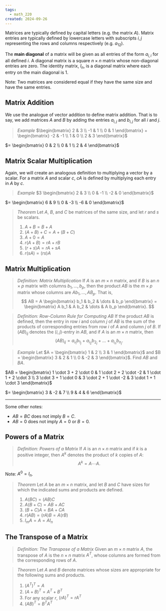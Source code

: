 ```yaml
---
tags:
  - math_220
created: 2024-09-26
---
```


Matrices are typically defined by capital letters (e.g. the matrix $A$).
Matrix entries are typically defined by lowercase letters with subscripts $i, j$ representing the rows and columns respectively (e.g. $a_{12}$).

The **main diagonal** of a matrix will be given as all entries of the form $a_{i, i}$ for all defined $i$. A diagonal matrix is a square $n \times n$ matrix whose non-diagonal entries are zero. The identity matrix, $I_n$, is a diagonal matrix where each entry on the main diagonal is $1$.

Note: Two matrices are considered equal if they have the same size and have the same entries.

## Matrix Addition

We use the analogue of vector addition to define matrix addition. That is to say, we add matrices $A$ and $B$ by adding the entries $a_{i, j}$ and $b_{i, j}$ for all $i$ and $j$.

> *Example*
> $\begin{bmatrix} 2 & 3 \\ -1 & 1 \\ 0 & 1 \end{bmatrix} + \begin{bmatrix} -2 & -1 \\ 1 & 0 \\ 2 & 3 \end{bmatrix}$

$= \begin{bmatrix} 0 & 2 \\ 0 & 1 \\ 2 & 4 \end{bmatrix}$

## Matrix Scalar Multiplication

Again, we will create an analogous definition to multiplying a vector by a scalar. For a matrix $A$ and scalar $c$, $cA$ is defined by multiplying each entry in $A$ by $c$.

> *Example*
> $3 \begin{bmatrix} 2 & 3 \\ 0 & -1 \\ -2 & 0 \end{bmatrix}$

$= \begin{bmatrix} 6 & 9 \\ 0 & -3 \\ -6 & 0 \end{bmatrix}$

> *Theorem*
> Let $A$, $B$, and $C$ be matrices of the same size, and let $r$ and $s$ be scalars.
> 1. $A + B = B + A$
> 2. $(A + B) + C = A + (B + C)$
> 3. $A + 0 = A$
> 4. $r(A + B) = rA + rB$
> 5. $(r + s)A = rA + sA$
> 6. $r(sA) = (rs)A$

## Matrix Multiplication

> *Definition: Matrix Multiplication*
> If $A$ is an $m \times n$ matrix, and if $B$ is an $n \times p$ matrix with columns $b_1, \dots, b_p$, then the product $AB$ is the $m \times p$ matrix whose columns are $Ab_1, \dots, A B_p$. That is,
> $$ AB = A \begin{bmatrix} b_1 & b_2 & \dots & b_p \end{bmatrix} = \begin{bmatrix} A b_1 & A b_2 & \dots & A b_p \end{bmatrix}. $$

> *Definition: Row-Column Rule for Computing AB*
> If the product $AB$ is defined, then the entry in row $i$ and column $j$ of $AB$ is the sum of the products of corresponding entries from row $i$ of $A$ and column $j$ of $B$. If $(AB)_{ij}$ denotes the $(i, j)$-entry in $AB$, and if $A$ is an $m \times n$ matrix, then
> $$ (AB)_{ij} = a_{i_1} b_{1_j} + a_{i_2} b_{2_j} + \dots + a_{i_n} b_{n_j}. $$

> *Example*
> Let $A = \begin{bmatrix} 1 & 2 \\ 3 & 1 \end{bmatrix}$ and $B = \begin{bmatrix} 3 & 2 & 1 \\ 0 & -2 & 3 \end{bmatrix}$. Find $AB$ and $BA$.

$AB = \begin{bmatrix} 1 \cdot 3 + 2 \cdot 0 & 1 \cdot 2 + 2 \cdot -2 & 1 \cdot 1 + 2 \cdot 3 \\ 3 \cdot 3 + 1 \cdot 0 & 3 \cdot 2 + 1 \cdot -2 & 3 \cdot 1 + 1 \cdot 3 \end{bmatrix}$

$= \begin{bmatrix} 3 & -2 & 7 \\ 9 & 4 & 6 \end{bmatrix}$

---

Some other notes:
- $AB = BC$ does not imply $B = C$.
- $AB = 0$ does not imply $A = 0$ or $B = 0$.

## Powers of a Matrix

> *Definition: Powers of a Matrix*
> If $A$ is an $n \times n$ matrix and if $k$ is a positive integer, then $A^k$ denotes the product of $k$ copies of $A$:
> $$ A^k = A \cdots A. $$

Note: $A^0 = I_n$.

> *Theorem*
> Let $A$ be an $m \times n$ matrix, and let $B$ and $C$ have sizes for which the indicated sums and products are defined.
> 1. $A(BC) = (AB)C$
> 2. $A(B + C) = AB + AC$
> 3. $(B + C)A = BA + CA$
> 4. $r(AB) = (rA)B = A(rB)$
> 5. $I_m A = A = A I_n$

## The Transpose of a Matrix

> *Definition: The Transpose of a Matrix*
> Given an $m \times n$ matrix $A$, the transpose of $A$ is the $n \times n$ matrix $A^T$, whose columns are formed from the corresponding rows of $A$.

> *Theorem*
> Let $A$ and $B$ denote matrices whose sizes are appropriate for the following sums and products.
> 1. $(A^T)^T = A$
> 2. $(A + B)^T = A^T + B^T$
> 3. For any scalar $r$, $(rA)^T = rA^T$
> 4. $(AB)^T = B^T A^T$